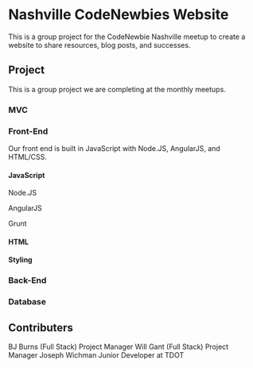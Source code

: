 # Nashville CodeNewbies Website

This is a group project for the CodeNewbie Nashville meetup to create a website to share resources, blog posts, and successes.

## Project

This is a group project we are completing at the monthly meetups.

### MVC

### Front-End

Our front end is built in JavaScript with Node.JS, AngularJS, and HTML/CSS.

#### JavaScript

Node.JS

AngularJS

Grunt

#### HTML

#### Styling

### Back-End

### Database

## Contributers

BJ Burns (Full Stack) Project Manager
Will Gant (Full Stack) Project Manager
Joseph Wichman Junior Developer at TDOT

